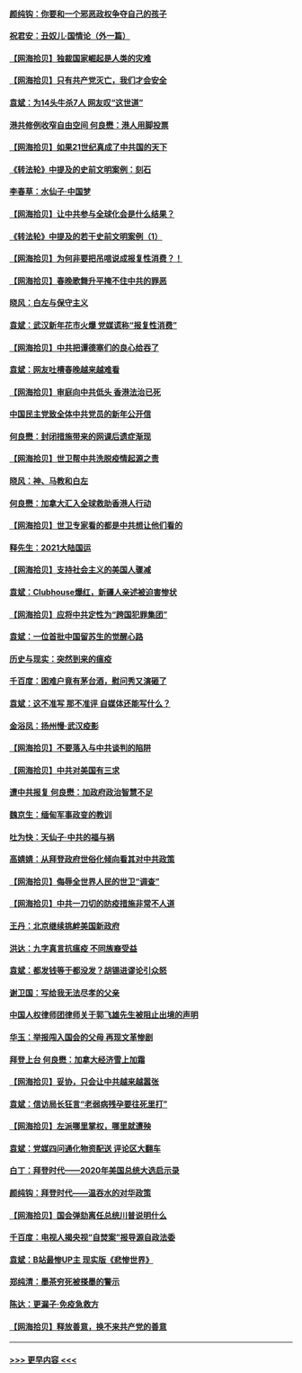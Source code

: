 #### [颜纯钩：你要和一个邪恶政权争夺自己的孩子](../pages/nsc993/n12764299.md?t=02211201) 
#### [祝君安：丑奴儿‧国情论（外一篇）](../pages/nsc993/n12764204.md?t=02211201) 
#### [【网海拾贝】独裁国家崛起是人类的灾难](../pages/nsc993/n12764177.md?t=02211201) 
#### [【网海拾贝】只有共产党灭亡，我们才会安全](../pages/nsc993/n12762110.md?t=02211201) 
#### [袁斌：为14头牛杀7人 网友叹“这世道”](../pages/nsc993/n12762059.md?t=02211201) 
#### [港共修例收窄自由空间 何良懋：港人用脚投票](../pages/nsc993/n12760734.md?t=02211201) 
#### [【网海拾贝】如果21世纪真成了中共国的天下](../pages/nsc993/n12759741.md?t=02211201) 
#### [《转法轮》中提及的史前文明案例：刻石](../pages/nsc993/n12758577.md?t=02211201) 
#### [李春草：水仙子‧中国梦](../pages/nsc993/n12757686.md?t=02211201) 
#### [【网海拾贝】让中共参与全球化会是什么结果？](../pages/nsc993/n12757585.md?t=02211201) 
#### [《转法轮》中提及的若干史前文明案例（1）](../pages/nsc993/n12756200.md?t=02211201) 
#### [【网海拾贝】为何非要把吊唁说成报复性消费？！](../pages/nsc993/n12753738.md?t=02211201) 
#### [【网海拾贝】春晚歌舞升平掩不住中共的罪恶](../pages/nsc993/n12752025.md?t=02211201) 
#### [晓风：白左与保守主义](../pages/nsc993/n12752016.md?t=02211201) 
#### [袁斌：武汉新年花市火爆 党媒谎称“报复性消费”](../pages/nsc993/n12751938.md?t=02211201) 
#### [【网海拾贝】中共把谭德塞们的良心给吞了](../pages/nsc993/n12750636.md?t=02211201) 
#### [袁斌：网友吐槽春晚越来越难看](../pages/nsc993/n12750619.md?t=02211201) 
#### [【网海拾贝】审庭向中共低头 香港法治已死](../pages/nsc993/n12748910.md?t=02211201) 
#### [中国民主党致全体中共党员的新年公开信](../pages/nsc993/n12747581.md?t=02211201) 
#### [何良懋：封闭措施带来的网课后遗症渐现](../pages/nsc993/n12747478.md?t=02211201) 
#### [【网海拾贝】世卫帮中共洗脱疫情起源之责](../pages/nsc993/n12746838.md?t=02211201) 
#### [晓风：神、马教和白左](../pages/nsc993/n12746828.md?t=02211201) 
#### [何良懋：加拿大汇入全球救助香港人行动](../pages/nsc993/n12746719.md?t=02211201) 
#### [【网海拾贝】世卫专家看的都是中共想让他们看的](../pages/nsc993/n12744865.md?t=02211201) 
#### [释先生：2021大陆国运](../pages/nsc993/n12744813.md?t=02211201) 
#### [【网海拾贝】支持社会主义的美国人骤减](../pages/nsc993/n12742476.md?t=02211201) 
#### [袁斌：Clubhouse爆红，新疆人亲述被迫害惨状](../pages/nsc993/n12742407.md?t=02211201) 
#### [【网海拾贝】应将中共定性为“跨国犯罪集团”](../pages/nsc993/n12740430.md?t=02211201) 
#### [袁斌：一位首批中国留苏生的觉醒心路](../pages/nsc993/n12740396.md?t=02211201) 
#### [历史与现实：突然到来的瘟疫](../pages/nsc993/n12738507.md?t=02211201) 
#### [千百度：困难户竟有茅台酒，慰问秀又演砸了](../pages/nsc993/n12738362.md?t=02211201) 
#### [袁斌：这不准写 那不准评 自媒体还能写什么？](../pages/nsc993/n12737833.md?t=02211201) 
#### [金浴凤：扬州慢‧武汉疫影](../pages/nsc993/n12737248.md?t=02211201) 
#### [【网海拾贝】不要落入与中共谈判的陷阱](../pages/nsc993/n12735229.md?t=02211201) 
#### [【网海拾贝】中共对美国有三求](../pages/nsc993/n12735197.md?t=02211201) 
#### [遭中共报复 何良懋：加政府政治智慧不足](../pages/nsc993/n12734323.md?t=02211201) 
#### [魏京生：缅甸军事政变的教训](../pages/nsc993/n12732470.md?t=02211201) 
#### [吐为快：天仙子·中共的福与祸](../pages/nsc993/n12732165.md?t=02211201) 
#### [高婧婧：从拜登政府世俗化倾向看其对中共政策](../pages/nsc993/n12730028.md?t=02211201) 
#### [【网海拾贝】侮辱全世界人民的世卫“调查”](../pages/nsc993/n12727884.md?t=02211201) 
#### [【网海拾贝】中共一刀切的防疫措施非常不人道](../pages/nsc993/n12724879.md?t=02211201) 
#### [王丹：北京继续挑衅美国新政府](../pages/nsc993/n12722456.md?t=02211201) 
#### [洪达：九字真言抗瘟疫 不同族裔受益](../pages/nsc993/n12722448.md?t=02211201) 
#### [袁斌：都发钱等于都没发？胡锡进谬论引众怒](../pages/nsc993/n12722393.md?t=02211201) 
#### [谢卫国：写给我无法尽孝的父亲](../pages/nsc993/n12720325.md?t=02211201) 
#### [中国人权律师团律师关于郭飞雄先生被阻止出境的声明](../pages/nsc993/n12720203.md?t=02211201) 
#### [华玉：举报闯入国会的父母 再现文革惨剧](../pages/nsc993/n12719070.md?t=02211201) 
#### [拜登上台 何良懋：加拿大经济雪上加霜](../pages/nsc993/n12718943.md?t=02211201) 
#### [【网海拾贝】妥协，只会让中共越来越嚣张](../pages/nsc993/n12717392.md?t=02211201) 
#### [袁斌：信访局长狂言“老弱病残孕要往死里打”](../pages/nsc993/n12717343.md?t=02211201) 
#### [【网海拾贝】左派哪里掌权，哪里就遭殃](../pages/nsc993/n12715009.md?t=02211201) 
#### [袁斌：党媒四问通化物资配送 评论区大翻车](../pages/nsc993/n12714950.md?t=02211201) 
#### [白丁：拜登时代——2020年美国总统大选启示录](../pages/nsc993/n12714920.md?t=02211201) 
#### [颜纯钩：拜登时代——温吞水的对华政策](../pages/nsc993/n12713245.md?t=02211201) 
#### [【网海拾贝】国会弹劾离任总统川普说明什么](../pages/nsc993/n12712816.md?t=02211201) 
#### [千百度：电视人揭央视“自焚案”报导源自政法委](../pages/nsc993/n12709760.md?t=02211201) 
#### [袁斌：B站最惨UP主 现实版《悲惨世界》](../pages/nsc993/n12709686.md?t=02211201) 
#### [郑纯清：墨茶穷死被搽墨的警示](../pages/nsc993/n12709262.md?t=02211201) 
#### [陈达：更漏子·免疫急救方](../pages/nsc993/n12709244.md?t=02211201) 
#### [【网海拾贝】释放善意，换不来共产党的善意](../pages/nsc993/n12708361.md?t=02211201) 

----
#### [ >>> 更早内容 <<< ](../indexes/nsc993-earlier.md)
